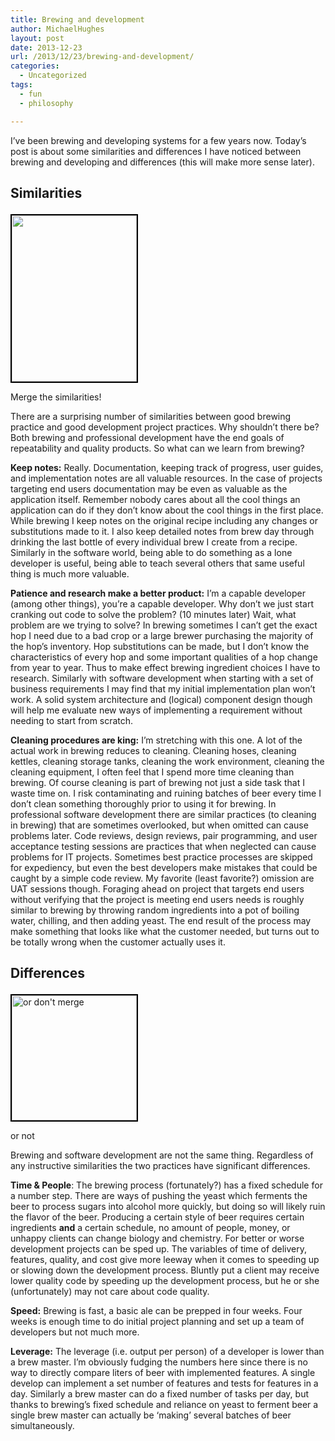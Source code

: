 ```yaml
---
title: Brewing and development
author: MichaelHughes
layout: post
date: 2013-12-23
url: /2013/12/23/brewing-and-development/
categories:
  - Uncategorized
tags:
  - fun
  - philosophy

---
```

I&#8217;ve been brewing and developing systems for a few years now. Today&#8217;s post is about some similarities and differences I have noticed between brewing and developing and differences (this will make more sense later).

<!--more-->

## Similarities<figure id="attachment_25" style="width: 200px" class="wp-caption alignleft">

[<img class="    wp-image-25 size-full" style="border: 2px solid black; margin-right: 5px;" title="Merge the similarities!" src="http://codinginthetrenches.com/wp-content/uploads/2013/12/Danish_priority_road_sign_merge_ahead_svg-e1417402557144.png" alt="" width="200" height="266" />][1]<figcaption class="wp-caption-text">Merge the similarities!</figcaption></figure> 

There are a surprising number of similarities between good brewing practice and good development project practices. Why shouldn&#8217;t there be? Both brewing and professional development have the end goals of repeatability and quality products. So what can we learn from brewing?

**Keep notes:** Really. Documentation, keeping track of progress, user guides, and implementation notes are all valuable resources. In the case of projects targeting end users documentation may be even as valuable as the application itself. Remember nobody cares about all the cool things an application can do if they don&#8217;t know about the cool things in the first place. While brewing I keep notes on the original recipe including any changes or substitutions made to it. I also keep detailed notes from brew day through drinking the last bottle of every individual brew I create from a recipe. Similarly in the software world, being able to do something as a lone developer is useful, being able to teach several others that same useful thing is much more valuable.

**Patience and research make a better product:** I&#8217;m a capable developer (among other things), you&#8217;re a capable developer. Why don&#8217;t we just start cranking out code to solve the problem? (10 minutes later) Wait, what problem are we trying to solve? In brewing sometimes I can&#8217;t get the exact hop I need due to a bad crop or a large brewer purchasing the majority of the hop&#8217;s inventory. Hop substitutions can be made, but I don&#8217;t know the characteristics of every hop and some important qualities of a hop change from year to year. Thus to make effect brewing ingredient choices I have to research. Similarly with software development when starting with a set of business requirements I may find that my initial implementation plan won&#8217;t work. A solid system architecture and (logical) component design though will help me evaluate new ways of implementing a requirement without needing to start from scratch.

**Cleaning procedures are king:** I&#8217;m stretching with this one. A lot of the actual work in brewing reduces to cleaning. Cleaning hoses, cleaning kettles, cleaning storage tanks, cleaning the work environment, cleaning the cleaning equipment, I often feel that I spend more time cleaning than brewing. Of course cleaning is part of brewing not just a side task that I waste time on. I risk contaminating and ruining batches of beer every time I don&#8217;t clean something thoroughly prior to using it for brewing. In professional software development there are similar practices (to cleaning in brewing) that are sometimes overlooked, but when omitted can cause problems later. Code reviews, design reviews, pair programming, and user acceptance testing sessions are practices that when neglected can cause problems for IT projects. Sometimes best practice processes are skipped for expediency, but even the best developers make mistakes that could be caught by a simple code review. My favorite (least favorite?) omission are UAT sessions though. Foraging ahead on project that targets end users without verifying that the project is meeting end users needs is roughly similar to brewing by throwing random ingredients into a pot of boiling water, chilling, and then adding yeast. The end result of the process may make something that looks like what the customer needed, but turns out to be totally wrong when the customer actually uses it.

## Differences<figure id="attachment_26" style="width: 200px" class="wp-caption alignleft">

[<img class="wp-image-26 size-full" style="border: 2px solid black; margin-right: 2px;" title="or not" src="http://codinginthetrenches.com/wp-content/uploads/2013/12/New_Zealand_TW-35B_svg-e1417402571769.png" alt="or don't merge" width="200" height="200" />][2]<figcaption class="wp-caption-text">or not</figcaption></figure> 

Brewing and software development are not the same thing. Regardless of any instructive similarities the two practices have significant differences.

**Time & People**: The brewing process (fortunately?) has a fixed schedule for a number step. There are ways of pushing the yeast which ferments the beer to process sugars into alcohol more quickly, but doing so will likely ruin the flavor of the beer. Producing a certain style of beer requires certain ingredients **and** a certain schedule, no amount of people, money, or unhappy clients can change biology and chemistry. For better or worse development projects can be sped up. The variables of time of delivery, features, quality, and cost give more leeway when it comes to speeding up or slowing down the development process. Bluntly put a client may receive lower quality code by speeding up the development process, but he or she (unfortunately) may not care about code quality.

**Speed:** Brewing is fast, a basic ale can be prepped in four weeks. Four weeks is enough time to do initial project planning and set up a team of developers but not much more.

**Leverage:** The leverage (i.e. output per person) of a developer is lower than a brew master. I&#8217;m obviously fudging the numbers here since there is no way to directly compare liters of beer with implemented features. A single develop can implement a set number of features and tests for features in a day. Similarly a brew master can do a fixed number of tasks per day, but thanks to brewing&#8217;s fixed schedule and reliance on yeast to ferment beer a single brew master can actually be &#8216;making&#8217; several batches of beer simultaneously.


 [1]: http://codinginthetrenches.com/wp-content/uploads/2013/12/Danish_priority_road_sign_merge_ahead_svg.png
 [2]: http://codinginthetrenches.com/wp-content/uploads/2013/12/New_Zealand_TW-35B_svg.png